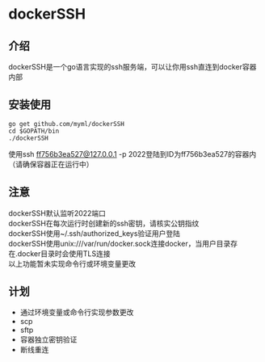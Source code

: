 # dockerSSH

## 介绍
dockerSSH是一个go语言实现的ssh服务端，可以让你用ssh直连到docker容器内部

## 安装使用
```
go get github.com/myml/dockerSSH
cd $GOPATH/bin
./dockerSSH 
```
使用ssh ff756b3ea527@127.0.0.1 -p 2022登陆到ID为ff756b3ea527的容器内（请确保容器正在运行中）

## 注意
dockerSSH默认监听2022端口   
dockerSSH在每次运行时创建新的ssh密钥，请核实公钥指纹   
dockerSSH使用~/.ssh/authorized_keys验证用户登陆   
dockerSSH使用unix:///var/run/docker.sock连接docker，当用户目录存在.docker目录时会使用TLS连接   
以上功能暂未实现命令行或环境变量更改

## 计划
+ 通过环境变量或命令行实现参数更改
+ scp
+ sftp
+ 容器独立密钥验证
+ 断线重连